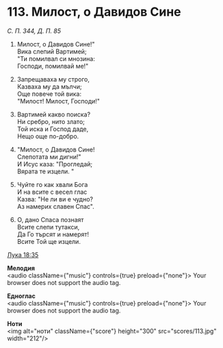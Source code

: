 # 113. Милост, о Давидов Сине

_С. П. 344, Д. П. 85_

1. Милост, о Давидов Сине!"  
Вика слепий Вартимей;  
"Ти помилвал си мнозина:  
Господи, помилвай ме!"

2. Запрещаваха му строго,  
Казваха му да мълчи;  
Още повече той вика:  
"Милост! Милост, Господи!"

3. Вартимей какво поиска?  
Ни сребро, нито злато;  
Той иска и Господ даде,  
Нещо още по-добро.  

4. "Милост, о Давидов Сине!  
Слепотата ми дигни!"  
И Исус каза: "Прогледай;  
Вярата те изцели. "

5. Чуйте го как хвали Бога  
И на всите с весел глас  
Казва: "Не ли ви е чудно?  
Аз намерих славен Спас".  

6. О, дано Спаса познаят  
Всите слепи тутакси,  
Да Го търсят и намерят!  
Всите Той ще изцели.

[Лука 18:35](http://biblia.bg/index.php?k=42&g=18&s=35)

**Мелодия**  
<audio className={"music"} controls={true} preload={"none"}>
    <source src="mp3/113.mp3" type="audio/mpeg"/>
    Your browser does not support the audio tag.
</audio>

**Едноглас**  
<audio className={"music"} controls={true} preload={"none"}>
    <source src="transp/113.mp3" type="audio/mpeg"/>
    Your browser does not support the audio tag.
</audio>

**Ноти**  
<img alt="ноти" className={"score"} height="300" src="scores/113.jpg" width="212"/>
